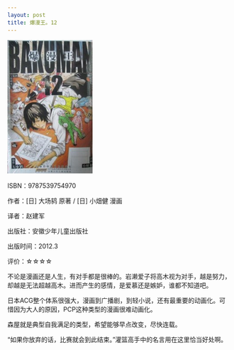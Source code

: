 ```yaml
---
layout: post
title: 爆漫王。12
---
```

<img class="cover" alt="9787539754970" src="/images/2012/12/9787539754970-192x300.jpg" width="192" height="300" />

ISBN：9787539754970

作者：[日] 大场鸫 原著 / [日] 小畑健 漫画

译者：赵建军

出版社：安徽少年儿童出版社

出版时间：2012.3

评价：☆☆☆☆

不论是漫画还是人生，有对手都是很棒的。岩濑爱子将高木视为对手，越是努力，却越是无法超越高木。进而产生的感情，是爱慕还是嫉妒，谁都不知道吧。

日本ACG整个体系很强大，漫画到广播剧，到轻小说，还有最重要的动画化。可惜因为大人的原因，PCP这种类型的漫画很难动画化。

森屋就是典型自我满足的类型，希望能够早点改变，尽快连载。

“如果你放弃的话，比赛就会到此结束。”灌篮高手中的名言用在这里恰当好处啊。
